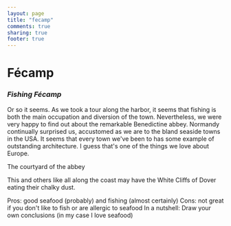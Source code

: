 ```yaml
---
layout: page
title: "fecamp"
comments: true
sharing: true
footer: true
---
```

<h1>F&eacute;camp</h1>
<h3><em>Fishing F&eacute;camp</em></h2>
Or so it seems. As we took a tour along the harbor, it seems that fishing is both the main occupation and diversion of the town. Nevertheless, we were very happy to find out about the remarkable Benedictine abbey. Normandy continually surprised us, accustomed as we are to the bland seaside towns in the USA. It seems that every town we've been to has some example of outstanding architecture. I guess that's one of the things we love about Europe.

The courtyard of the abbey

This and others like all along the coast may have the White Cliffs of Dover eating their chalky dust.

Pros: good seafood (probably) and fishing (almost certainly)
Cons: not great if you don't like to fish or are allergic to seafood
In a nutshell: Draw your own conclusions (in my case I love seafood)


